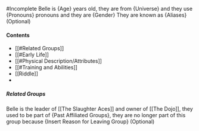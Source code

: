 #Incomplete
Belle is {Age} years old, they are from {Universe} and they use {Pronouns} pronouns and they are {Gender}
They are known as {Aliases} (Optional)
#### Contents
- [[#Related Groups]]
- [[#Early Life]]
- [[#Physical Description/Attributes]]
- [[#Training and Abilities]]
- [[Riddle]]
- 
##### Related Groups
Belle is the leader of [[The Slaughter Aces]] and owner of [[The Dojo]], they used to be part of {Past Affiliated Groups}, they are no longer part of this group because {Insert Reason for Leaving Group} (Optional)